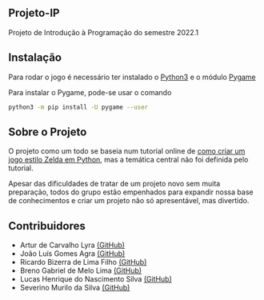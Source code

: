 ## Projeto-IP

Projeto de Introdução à Programação do semestre 2022.1

## Instalação

Para rodar o jogo é necessário ter instalado o [Python3](https://www.python.org/downloads/) e o módulo [Pygame](https://www.pygame.org/)

Para instalar o Pygame, pode-se usar o comando
```sh
python3 -m pip install -U pygame --user
```

## Sobre o Projeto

O projeto como um todo se baseia num tutorial online de [como criar um jogo estilo Zelda em Python](https://www.youtube.com/watch?v=QU1pPzEGrqw), mas a temática central não foi definida pelo tutorial.

Apesar das dificuldades de tratar de um projeto novo sem muita preparação, todos do grupo estão empenhados para expandir nossa base de conhecimentos e criar um projeto não só apresentável, mas divertido.

## Contribuidores

- Artur de Carvalho Lyra <a href="https://github.com/arcaly">(GitHub)</a>
- João Luís Gomes Agra <a href="https://github.com/joca113">(GitHub)</a>
- Ricardo Bizerra de Lima Filho <a href="https://github.com/ricardobizerra">(GitHub)</a>
- Breno Gabriel de Melo Lima  <a href="https://github.com/breno-gabriel">(GitHub)</a>
- Lucas Henrique do Nascimento Silva <a href="https://github.com/lucashnss ">(GitHub)</a>
- Severino Murilo da Silva <a href="https://github.com/Mur1loo">(GitHub)</a>